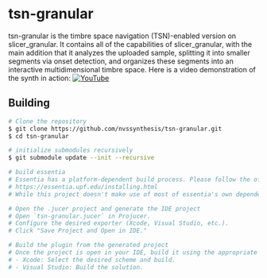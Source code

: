 # tsn-granular

tsn-granular is the timbre space navigation (TSN)-enabled version on slicer_granular. It contains all of the capabilities of slicer_granular, with the main addition that it analyzes the uploaded sample, splitting it into smaller segments via onset detection, and organizes these segments into an interactive multidimensional timbre space. 
Here is a video demonstration of the synth in action:
[![YouTube](http://i.ytimg.com/vi/31erhH7Crb4/hqdefault.jpg)](https://www.youtube.com/watch?v=31erhH7Crb4)

## Building

```bash
# Clone the repository
$ git clone https://github.com/nvssynthesis/tsn-granular.git
$ cd tsn-granular

# initialize submodules recursively
$ git submodule update --init --recursive

# build essentia
# Essentia has a platform-dependent build process. Please follow the official instructions:
# https://essentia.upf.edu/installing.html
# While this project doesn't make use of most of essentia's own dependencies, it has only been tested on MacOS using all optional dependencies Essentia lists, except Gaia

# Open the .jucer project and generate the IDE project
# Open `tsn-granular.jucer` in Projucer.
# Configure the desired exporter (Xcode, Visual Studio, etc.).
# Click "Save Project and Open in IDE."

# Build the plugin from the generated project
# Once the project is open in your IDE, build it using the appropriate command:
# - Xcode: Select the desired scheme and build.
# - Visual Studio: Build the solution.
```